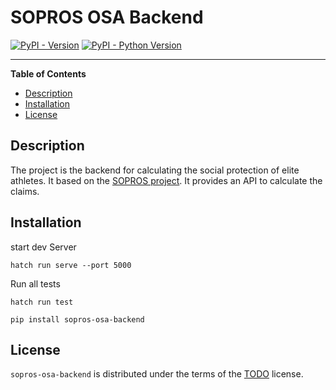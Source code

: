 # SOPROS OSA Backend

[![PyPI - Version](https://img.shields.io/pypi/v/sopros-osa-backend.svg)](https://pypi.org/project/sopros-osa-backend)
[![PyPI - Python Version](https://img.shields.io/pypi/pyversions/sopros-osa-backend.svg)](https://pypi.org/project/sopros-osa-backend)

---

**Table of Contents**

- [Description](#description)
- [Installation](#installation)
- [License](#license)

## Description

The project is the backend for calculating the social protection of elite athletes.
It based on the [SOPROS project](https://www.dshs-koeln.de/en/institute-of-european-sport-development-and-leisure-studies/research-projects/ongoing-projects/sopros/).
It provides an API to calculate the claims.

## Installation

start dev Server

```console
hatch run serve --port 5000
```

Run all tests

```console
hatch run test
```

```console
pip install sopros-osa-backend
```

## License

`sopros-osa-backend` is distributed under the terms of the [TODO](https://TODO) license.

